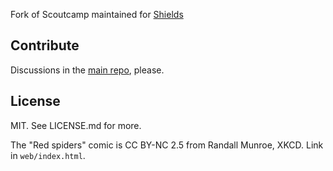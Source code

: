 Fork of Scoutcamp maintained for [Shields][]

[shields]: https://shields.io

## Contribute

Discussions in the [main repo][issues], please.

[issues]: https://github.com/badges/shields/issues

## License

MIT. See LICENSE.md for more.

The "Red spiders" comic is CC BY-NC 2.5 from Randall Munroe, XKCD.
Link in `web/index.html`.
